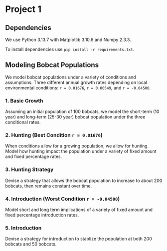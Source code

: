 # Project 1
## Dependencies
We use Python 3.13.7 with Matplotlib 3.10.6 and Numpy 2.3.3.

To install dependencies use `pip install -r requirements.txt`.

## Modeling Bobcat Populations

We model bobcat populations under a variety of conditions and assumptions. Three different annual growth rates depending on local environmental conditions: `r = 0.01676`, `r = 0.00549`, and `r = -0.04500`.

### 1. Basic Growth
Assuming an initial population of 100 bobcats, we model the short-term (10 year) and long-term (25-30 year) bobcat population under the three conditional rates.

### 2. Hunting (Best Condition `r = 0.01676`)
When conditions allow for a growing population, we allow for hunting. Model how hunting impact the population under a variety of fixed amount and fixed percentage rates.

### 3. Hunting Strategy
Devise a strategy that allows the bobcat population to increase to about 200 bobcats, then remains constant over time.

### 4. Introduction (Worst Condition `r = -0.04500`)
Model short and long term implications of a variety of fixed amount and fixed percentage introduction rates.

### 5. Introduction
Devise a strategy for introduction to stablize the population at both 200 bobcats and 50 bobcats.
